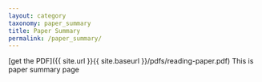 ```yaml
---
layout: category
taxonomy: paper_summary
title: Paper Summary
permalink: /paper_summary/
---
```

[get the PDF]({{ site.url }}{{ site.baseurl }}/pdfs/reading-paper.pdf)
This is paper summary page
